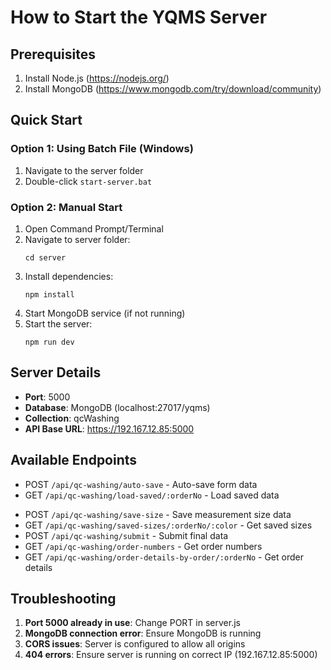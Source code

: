 # How to Start the YQMS Server

## Prerequisites
1. Install Node.js (https://nodejs.org/)
2. Install MongoDB (https://www.mongodb.com/try/download/community)

## Quick Start

### Option 1: Using Batch File (Windows)
1. Navigate to the server folder
2. Double-click `start-server.bat`

### Option 2: Manual Start
1. Open Command Prompt/Terminal
2. Navigate to server folder:
   ```
   cd server
   ```
3. Install dependencies:
   ```
   npm install
   ```
4. Start MongoDB service (if not running)
5. Start the server:
   ```
   npm run dev
   ```

## Server Details
- **Port**: 5000
- **Database**: MongoDB (localhost:27017/yqms)
- **Collection**: qcWashing
- **API Base URL**: https://192.167.12.85:5000

## Available Endpoints
- POST `/api/qc-washing/auto-save` - Auto-save form data
- GET `/api/qc-washing/load-saved/:orderNo` - Load saved data
<!-- - DELETE `/api/qc-washing/clear-auto-save/:id` - Clear auto-save -->
- POST `/api/qc-washing/save-size` - Save measurement size data
- GET `/api/qc-washing/saved-sizes/:orderNo/:color` - Get saved sizes
- POST `/api/qc-washing/submit` - Submit final data
- GET `/api/qc-washing/order-numbers` - Get order numbers
- GET `/api/qc-washing/order-details-by-order/:orderNo` - Get order details

## Troubleshooting
1. **Port 5000 already in use**: Change PORT in server.js
2. **MongoDB connection error**: Ensure MongoDB is running
3. **CORS issues**: Server is configured to allow all origins
4. **404 errors**: Ensure server is running on correct IP (192.167.12.85:5000)